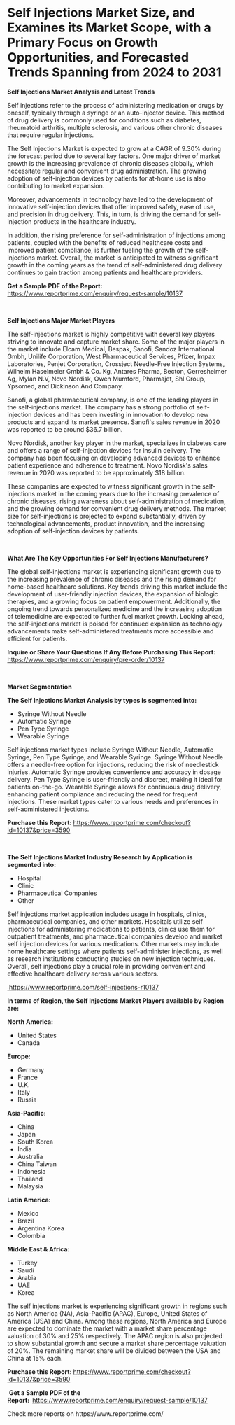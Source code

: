 <p><h1>Self Injections Market Size, and Examines its Market Scope, with a Primary Focus on Growth Opportunities, and Forecasted Trends Spanning from 2024 to 2031</h1></p><p><strong>Self Injections Market Analysis and Latest Trends</strong></p>
<p><p>Self injections refer to the process of administering medication or drugs by oneself, typically through a syringe or an auto-injector device. This method of drug delivery is commonly used for conditions such as diabetes, rheumatoid arthritis, multiple sclerosis, and various other chronic diseases that require regular injections.</p><p>The Self Injections Market is expected to grow at a CAGR of 9.30% during the forecast period due to several key factors. One major driver of market growth is the increasing prevalence of chronic diseases globally, which necessitate regular and convenient drug administration. The growing adoption of self-injection devices by patients for at-home use is also contributing to market expansion.</p><p>Moreover, advancements in technology have led to the development of innovative self-injection devices that offer improved safety, ease of use, and precision in drug delivery. This, in turn, is driving the demand for self-injection products in the healthcare industry.</p><p>In addition, the rising preference for self-administration of injections among patients, coupled with the benefits of reduced healthcare costs and improved patient compliance, is further fueling the growth of the self-injections market. Overall, the market is anticipated to witness significant growth in the coming years as the trend of self-administered drug delivery continues to gain traction among patients and healthcare providers.</p></p>
<p><strong>Get a Sample PDF of the Report:&nbsp;</strong> <a href="https://www.reportprime.com/enquiry/request-sample/10137">https://www.reportprime.com/enquiry/request-sample/10137</a></p>
<p>&nbsp;</p>
<p><strong>Self Injections Major Market Players</strong></p>
<p><p>The self-injections market is highly competitive with several key players striving to innovate and capture market share. Some of the major players in the market include Elcam Medical, Bespak, Sanofi, Sandoz International Gmbh, Unilife Corporation, West Pharmaceutical Services, Pfizer, Impax Laboratories, Penjet Corporation, Crossject Needle-Free Injection Systems, Wilhelm Haselmeier Gmbh & Co. Kg, Antares Pharma, Becton, Gerresheimer Ag, Mylan N.V, Novo Nordisk, Owen Mumford, Pharmajet, Shl Group, Ypsomed, and Dickinson And Company.</p><p>Sanofi, a global pharmaceutical company, is one of the leading players in the self-injections market. The company has a strong portfolio of self-injection devices and has been investing in innovation to develop new products and expand its market presence. Sanofi's sales revenue in 2020 was reported to be around $36.7 billion.</p><p>Novo Nordisk, another key player in the market, specializes in diabetes care and offers a range of self-injection devices for insulin delivery. The company has been focusing on developing advanced devices to enhance patient experience and adherence to treatment. Novo Nordisk's sales revenue in 2020 was reported to be approximately $18 billion.</p><p>These companies are expected to witness significant growth in the self-injections market in the coming years due to the increasing prevalence of chronic diseases, rising awareness about self-administration of medication, and the growing demand for convenient drug delivery methods. The market size for self-injections is projected to expand substantially, driven by technological advancements, product innovation, and the increasing adoption of self-injection devices by patients.</p></p>
<p>&nbsp;</p>
<p><strong>What Are The Key Opportunities For Self Injections Manufacturers?</strong></p>
<p><p>The global self-injections market is experiencing significant growth due to the increasing prevalence of chronic diseases and the rising demand for home-based healthcare solutions. Key trends driving this market include the development of user-friendly injection devices, the expansion of biologic therapies, and a growing focus on patient empowerment. Additionally, the ongoing trend towards personalized medicine and the increasing adoption of telemedicine are expected to further fuel market growth. Looking ahead, the self-injections market is poised for continued expansion as technology advancements make self-administered treatments more accessible and efficient for patients.</p></p>
<p><strong>Inquire or Share Your Questions If Any Before Purchasing This Report:</strong> <a href="https://www.reportprime.com/enquiry/pre-order/10137">https://www.reportprime.com/enquiry/pre-order/10137</a></p>
<p>&nbsp;</p>
<p><strong>Market Segmentation</strong></p>
<p><strong>The Self Injections Market Analysis by types is segmented into:</strong></p>
<p><ul><li>Syringe Without Needle</li><li>Automatic Syringe</li><li>Pen Type Syringe</li><li>Wearable Syringe</li></ul></p>
<p><p>Self injections market types include Syringe Without Needle, Automatic Syringe, Pen Type Syringe, and Wearable Syringe. Syringe Without Needle offers a needle-free option for injections, reducing the risk of needlestick injuries. Automatic Syringe provides convenience and accuracy in dosage delivery. Pen Type Syringe is user-friendly and discreet, making it ideal for patients on-the-go. Wearable Syringe allows for continuous drug delivery, enhancing patient compliance and reducing the need for frequent injections. These market types cater to various needs and preferences in self-administered injections.</p></p>
<p><strong>Purchase this Report:&nbsp;</strong><a href="https://www.reportprime.com/checkout?id=10137&price=3590">https://www.reportprime.com/checkout?id=10137&price=3590</a></p>
<p>&nbsp;</p>
<p><strong>The Self Injections Market Industry Research by Application is segmented into:</strong></p>
<p><ul><li>Hospital</li><li>Clinic</li><li>Pharmaceutical Companies</li><li>Other</li></ul></p>
<p><p>Self injections market application includes usage in hospitals, clinics, pharmaceutical companies, and other markets. Hospitals utilize self injections for administering medications to patients, clinics use them for outpatient treatments, and pharmaceutical companies develop and market self injection devices for various medications. Other markets may include home healthcare settings where patients self-administer injections, as well as research institutions conducting studies on new injection techniques. Overall, self injections play a crucial role in providing convenient and effective healthcare delivery across various sectors.</p></p>
<p><a href="https://www.reportprime.com/self-injections-r10137">&nbsp;https://www.reportprime.com/self-injections-r10137</a></p>
<p><strong>In terms of Region, the Self Injections Market Players available by Region are:</strong></p>
<p>
    <p> <strong> North America: </strong>
        <ul>
            <li>United States</li>
            <li>Canada</li>
        </ul>
        </p> 
    <p> <strong> Europe: </strong>
        <ul>
            <li>Germany</li>
            <li>France</li>
            <li>U.K.</li>
            <li>Italy</li>
            <li>Russia</li>
        </ul>
        </p> 
    <p> <strong> Asia-Pacific: </strong>
        <ul>
            <li>China</li>
            <li>Japan</li>
            <li>South Korea</li>
            <li>India</li>
            <li>Australia</li>
            <li>China Taiwan</li>
            <li>Indonesia</li>
            <li>Thailand</li>
            <li>Malaysia</li>
        </ul>
        </p> 
    <p> <strong> Latin America: </strong>
        <ul>
            <li>Mexico</li>
            <li>Brazil</li>
            <li>Argentina Korea</li>
            <li>Colombia</li>
        </ul>
        </p> 
    <p> <strong> Middle East & Africa: </strong>
        <ul>
            <li>Turkey</li>
            <li>Saudi</li>
            <li>Arabia</li>
            <li>UAE</li>
            <li>Korea</li>
        </ul>
    </p>
    </p>
<p><p>The self injections market is experiencing significant growth in regions such as North America (NA), Asia-Pacific (APAC), Europe, United States of America (USA) and China. Among these regions, North America and Europe are expected to dominate the market with a market share percentage valuation of 30% and 25% respectively. The APAC region is also projected to show substantial growth and secure a market share percentage valuation of 20%. The remaining market share will be divided between the USA and China at 15% each.</p></p>
<p><strong>Purchase this Report: </strong><a href="https://www.reportprime.com/checkout?id=10137&price=3590">https://www.reportprime.com/checkout?id=10137&price=3590</a></p>
<p>&nbsp;<strong>Get a Sample PDF of the Report:&nbsp;&nbsp;</strong><a href="https://www.reportprime.com/enquiry/request-sample/10137">https://www.reportprime.com/enquiry/request-sample/10137</a></p>
<p><strong></strong></p>
<p>Check more reports on https://www.reportprime.com/</p>